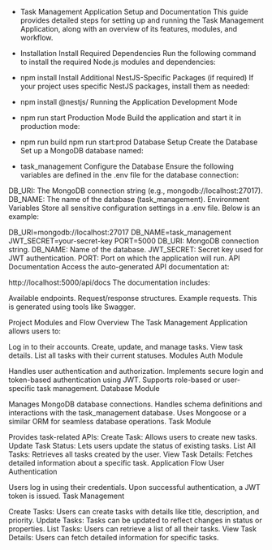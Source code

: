 - Task Management Application Setup and Documentation
This guide provides detailed steps for setting up and running the Task Management Application, along with an overview of its features, modules, and workflow.

- Installation
Install Required Dependencies
Run the following command to install the required Node.js modules and dependencies:

- npm install
Install Additional NestJS-Specific Packages (if required)
If your project uses specific NestJS packages, install them as needed:


- npm install @nestjs/<package-name>
Running the Application
Development Mode


- npm run start
Production Mode
Build the application and start it in production mode:

- npm run build
npm run start:prod
Database Setup
Create the Database
Set up a MongoDB database named:


- task_management
Configure the Database
Ensure the following variables are defined in the .env file for the database connection:

DB_URI: The MongoDB connection string (e.g., mongodb://localhost:27017).
DB_NAME: The name of the database (task_management).
Environment Variables
Store all sensitive configuration settings in a .env file. Below is an example:


DB_URI=mongodb://localhost:27017
DB_NAME=task_management
JWT_SECRET=your-secret-key
PORT=5000
DB_URI: MongoDB connection string.
DB_NAME: Name of the database.
JWT_SECRET: Secret key used for JWT authentication.
PORT: Port on which the application will run.
API Documentation
Access the auto-generated API documentation at:



http://localhost:5000/api/docs
The documentation includes:

Available endpoints.
Request/response structures.
Example requests.
This is generated using tools like Swagger.

Project Modules and Flow
Overview
The Task Management Application allows users to:

Log in to their accounts.
Create, update, and manage tasks.
View task details.
List all tasks with their current statuses.
Modules
Auth Module

Handles user authentication and authorization.
Implements secure login and token-based authentication using JWT.
Supports role-based or user-specific task management.
Database Module

Manages MongoDB database connections.
Handles schema definitions and interactions with the task_management database.
Uses Mongoose or a similar ORM for seamless database operations.
Task Module

Provides task-related APIs:
Create Task: Allows users to create new tasks.
Update Task Status: Lets users update the status of existing tasks.
List All Tasks: Retrieves all tasks created by the user.
View Task Details: Fetches detailed information about a specific task.
Application Flow
User Authentication

Users log in using their credentials.
Upon successful authentication, a JWT token is issued.
Task Management

Create Tasks: Users can create tasks with details like title, description, and priority.
Update Tasks: Tasks can be updated to reflect changes in status or properties.
List Tasks: Users can retrieve a list of all their tasks.
View Task Details: Users can fetch detailed information for specific tasks.
